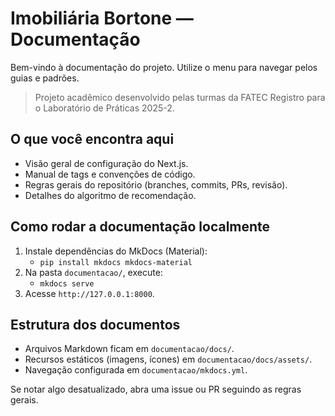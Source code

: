 # Imobiliária Bortone — Documentação

Bem-vindo à documentação do projeto. Utilize o menu para navegar pelos guias e padrões.

> Projeto acadêmico desenvolvido pelas turmas da FATEC Registro para o Laboratório de Práticas 2025-2.

## O que você encontra aqui

- Visão geral de configuração do Next.js.
- Manual de tags e convenções de código.
- Regras gerais do repositório (branches, commits, PRs, revisão).
- Detalhes do algoritmo de recomendação.

## Como rodar a documentação localmente

1. Instale dependências do MkDocs (Material):
   - `pip install mkdocs mkdocs-material`
2. Na pasta `documentacao/`, execute:
   - `mkdocs serve`
3. Acesse `http://127.0.0.1:8000`.

## Estrutura dos documentos

- Arquivos Markdown ficam em `documentacao/docs/`.
- Recursos estáticos (imagens, ícones) em `documentacao/docs/assets/`.
- Navegação configurada em `documentacao/mkdocs.yml`.

Se notar algo desatualizado, abra uma issue ou PR seguindo as regras gerais.
